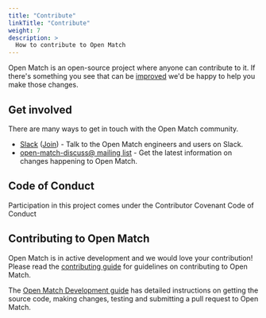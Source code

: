 ```yaml
---
title: "Contribute"
linkTitle: "Contribute"
weight: 7
description: >
  How to contribute to Open Match
---
```


Open Match is an open-source project where anyone can contribute to it.
If there's something you see that can be [improved](https://github.com/googleforgames/open-match/issues/new) we'd be happy to help you make those changes.

## Get involved

There are many ways to get in touch with the Open Match community.

* [Slack](https://open-match.slack.com/) ([Join](https://open-match.slack.com/join/shared_invite/zt-5k57lph3-Oe0WdatzL32xv6tPG3PfzQ#/)) - Talk to the Open Match engineers and users on Slack.
* [open-match-discuss@ mailing list](https://groups.google.com/forum/#!forum/open-match-discuss) - Get the latest information on changes happening to Open Match.

## Code of Conduct

Participation in this project comes under the Contributor Covenant Code of Conduct

## Contributing to Open Match

Open Match is in active development and we would love your contribution! Please
read the [contributing guide](https://github.com/googleforgames/open-match/blob/master/CONTRIBUTING.md) for guidelines on contributing to
Open Match.

The [Open Match Development guide](https://github.com/googleforgames/open-match/blob/master/docs/development.md) has detailed instructions
on getting the source code, making changes, testing and submitting a pull request
to Open Match.
